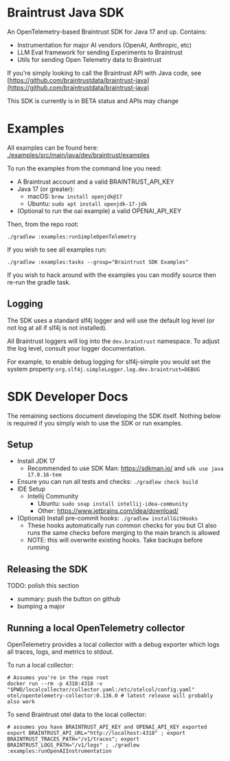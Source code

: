 # Braintrust Java SDK

An OpenTelemetry-based Braintrust SDK for Java 17 and up. Contains:

- Instrumentation for major AI vendors (OpenAI, Anthropic, etc)
- LLM Eval framework for sending Experiments to Braintrust
- Utils for sending Open Telemetry data to Braintrust

If you're simply looking to call the Braintrust API with Java code, see [https://github.com/braintrustdata/braintrust-java](https://github.com/braintrustdata/braintrust-java)

This SDK is currently is in BETA status and APIs may change

<!-- # Using the SDK in your code -->

<!-- *NOTE: The SDK has not published a release to maven yet. This section will not work until our first release is published* -->

<!-- build.gradle -->
<!-- ```gradle -->
<!-- dependencies { -->
<!--   implementation 'dev.braintrust:sdk:0.0.1' -->
<!-- } -->
<!-- ``` -->

# Examples

All examples can be found here: [./examples/src/main/java/dev/braintrust/examples](./examples/src/main/java/dev/braintrust/examples)

To run the examples from the command line you need:
- A Braintrust account and a valid BRAINTRUST_API_KEY
- Java 17 (or greater):
    - macOS: `brew install openjdk@17`
    - Ubuntu: `sudo apt install openjdk-17-jdk`
- (Optional to run the oai example) a valid OPENAI_API_KEY

Then, from the repo root:
```
./gradlew :examples:runSimpleOpenTelemetry
```

If you wish to see all examples run:
```
./gradlew :examples:tasks --group="Braintrust SDK Examples"
```

If you wish to hack around with the examples you can modify source then re-run the gradle task.

## Logging

The SDK uses a standard slf4j logger and will use the default log level (or not log at all if slf4j is not installed).

All Braintrust loggers will log into the `dev.braintrust` namespace. To adjust the log level, consult your logger documentation.

For example, to enable debug logging for slf4j-simple you would set the system property `org.slf4j.simpleLogger.log.dev.braintrust=DEBUG`

# SDK Developer Docs

The remaining sections document developing the SDK itself. Nothing below is required if you simply wish to use the SDK or run examples.

## Setup

- Install JDK 17
  - Recommended to use SDK Man: https://sdkman.io/ and `sdk use java 17.0.16-tem`
- Ensure you can run all tests and checks: `./gradlew check build`
- IDE Setup
  - Intellij Community
    - Ubuntu: `sudo snap install intellij-idea-community`
    - Other: https://www.jetbrains.com/idea/download/
- (Optional) Install pre-commit hooks: `./gradlew installGitHooks`
  - These hooks automatically run common checks for you but CI also runs the same checks before merging to the main branch is allowed
  - NOTE: this will overwrite existing hooks. Take backups before running

## Releasing the SDK

TODO: polish this section

- summary: push the button on github
- bumping a major

## Running a local OpenTelemetry collector

OpenTelemetry provides a local collector with a debug exporter which logs all traces, logs, and metrics to stdout.

To run a local collector:

```
# Assumes you're in the repo root
docker run --rm -p 4318:4318 -v "$PWD/localcollector/collector.yaml:/etc/otelcol/config.yaml" otel/opentelemetry-collector:0.136.0 # latest release will probably also work
```

To send Braintrust otel data to the local collector:

```
# assumes you have BRAINTRUST_API_KEY and OPENAI_API_KEY exported
export BRAINTRUST_API_URL="http://localhost:4318" ; export BRAINTRUST_TRACES_PATH="/v1/traces"; export BRAINTRUST_LOGS_PATH="/v1/logs" ; ./gradlew :examples:runOpenAIInstrumentation
```

